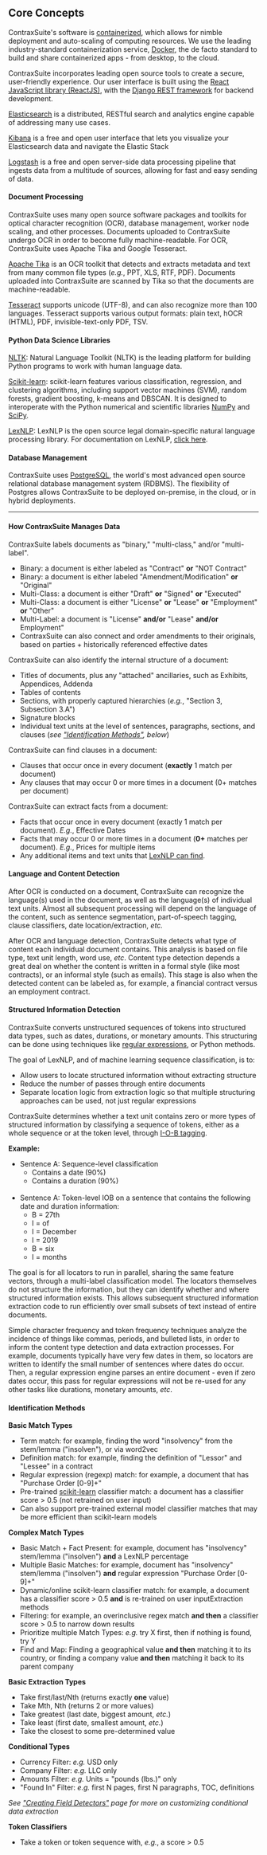 Core Concepts
-------------

ContraxSuite's software is [containerized](https://en.wikipedia.org/wiki/Containerization), which allows for nimble deployment and auto-scaling of computing resources. We use the leading industry-standard containerization service, [Docker](https://www.docker.com/), the de facto standard to build and share containerized apps - from desktop, to the cloud.

ContraxSuite incorporates leading open source tools to create a secure, user-friendly experience. Our user interface is built using the [React JavaScript library (ReactJS)](https://reactjs.org/), with the [Django REST framework](https://www.django-rest-framework.org/) for backend development.

[Elasticsearch](https://www.elastic.co/elasticsearch/) is a distributed, RESTful search and analytics engine capable of addressing many use cases.

[Kibana](https://www.elastic.co/kibana) is a free and open user interface that lets you visualize your Elasticsearch data and navigate the Elastic Stack

[Logstash](https://www.elastic.co/logstash) is a free and open server-side data processing pipeline that ingests data from a multitude of sources, allowing for fast and easy sending of data.

#### Document Processing

ContraxSuite uses many open source software packages and toolkits for optical character recognition (OCR), database management, worker node scaling, and other processes. Documents uploaded to ContraxSuite undergo OCR in order to become fully machine-readable. For OCR, ContraxSuite uses Apache Tika and Google Tesseract.

[Apache Tika](https://tika.apache.org/1.23/gettingstarted.html) is an OCR toolkit that detects and extracts metadata and text from many common file types (*e.g.*, PPT, XLS, RTF, PDF). Documents uploaded into ContraxSuite are scanned by Tika so that the documents are machine-readable.

[Tesseract](https://github.com/tesseract-ocr/tesseract) supports unicode (UTF-8), and can also recognize more than 100 languages. Tesseract supports various output formats: plain text, hOCR (HTML), PDF, invisible-text-only PDF, TSV.

#### Python Data Science Libraries

[NLTK](https://www.nltk.org/): Natural Language Toolkit (NLTK) is the leading platform for building Python programs to work with human language data.

[Scikit-learn](https://scikit-learn.org/stable/): scikit-learn features various classification, regression, and clustering algorithms, including support vector machines (SVM), random forests, gradient boosting, k-means and DBSCAN. It is designed to interoperate with the Python numerical and scientific libraries [NumPy](https://numpy.org/) and [SciPy](https://www.scipy.org/).

[LexNLP](../introduction/overview.html#lexnlp): LexNLP is the open source legal domain-specific natural language processing library. For documentation on LexNLP, [click here](http://publicdocs.contraxsuite.com/lexnlp/index.html).

#### Database Management

ContraxSuite uses [PostgreSQL](https://www.postgresql.org/), the world's most advanced open source relational database management system (RDBMS). The flexibility of Postgres allows ContraxSuite to be deployed on-premise, in the cloud, or in hybrid deployments.

---

#### How ContraxSuite Manages Data

ContraxSuite labels documents as "binary," "multi-class," and/or "multi-label".
* Binary: a document is either labeled as "Contract" **or** "NOT Contract"
* Binary: a document is either labeled "Amendment/Modification" **or** "Original"
* Multi-Class: a document is either "Draft" **or** "Signed" **or** "Executed"
* Multi-Class: a document is either "License" **or** "Lease" **or** "Employment" **or** "Other"
* Multi-Label: a document is "License" **and/or** "Lease" **and/or** Employment"
* ContraxSuite can also connect and order amendments to their originals, based on parties + historically referenced effective dates

ContraxSuite can also identify the internal structure of a document:
* Titles of documents, plus any "attached" ancillaries, such as Exhibits, Appendices, Addenda
* Tables of contents
* Sections, with properly captured hierarchies (*e.g.*, "Section 3, Subsection 3.A")
* Signature blocks
* Individual text units at the level of sentences, paragraphs, sections, and clauses (*see ["Identification Methods"](./core_concepts.html#identification-methods), below*)

ContraxSuite can find clauses in a document:
* Clauses that occur once in every document (**exactly** 1 match per document)
* Any clauses that may occur 0 or more times in a document (0+ matches per document)

ContraxSuite can extract facts from a document:
* Facts that occur once in every document (exactly 1 match per document). *E.g.*, Effective Dates
* Facts that may occur 0 or more times in a document (**0+** matches per document). *E.g.*, Prices for multiple items
* Any additional items and text units that [LexNLP can find](../introduction/overview.html#lexnlp).

#### Language and Content Detection

After OCR is conducted on a document, ContraxSuite can recognize the language(s) used in the document, as well as the language(s) of individual text units. Almost all subsequent processing will depend on the language of the content, such as sentence segmentation, part-of-speech tagging, clause classifiers, date location/extraction, *etc.*

After OCR and language detection, ContraxSuite detects what type of content each individual document contains. This analysis is based on file type, text unit length, word use, *etc*. Content type detection depends a great deal on whether the content is written in a formal style (like most contracts), or an informal style (such as emails). This stage is also when the detected content can be labeled as, for example, a financial contract versus an employment contract.

#### Structured Information Detection

ContraxSuite converts unstructured sequences of tokens into structured data types, such as dates, durations, or monetary amounts. This structuring can be done using techniques like [regular expressions](https://en.wikipedia.org/wiki/Regular_expression), or Python methods.

The goal of LexNLP, and of machine learning sequence classification, is to:
* Allow users to locate structured information without extracting structure
* Reduce the number of passes through entire documents
* Separate location logic from extraction logic so that multiple structuring approaches can be used, not just regular expressions

ContraxSuite determines whether a text unit contains zero or more types of structured information by classifying a sequence of tokens, either as a whole sequence or at the token level, through [I-O-B tagging](https://en.wikipedia.org/wiki/Inside%E2%80%93outside%E2%80%93beginning_(tagging)).

**Example:**
* Sentence A: Sequence-level classification
    * Contains a date (90%)
    * Contains a duration (90%)
    <br>
* Sentence A: Token-level IOB on a sentence that contains the following date and duration information:
    * B = 27th
    * I = of
    * I = December
    * I = 2019
    * B = six
    * I = months

The goal is for all locators to run in parallel, sharing the same feature vectors, through a multi-label classification model. The locators themselves do not structure the information, but they can identify whether and where structured information exists. This allows subsequent structured information extraction code to run efficiently over small subsets of text instead of entire documents.

Simple character frequency and token frequency techniques analyze the incidence of things like commas, periods, and bulleted lists, in order to inform the content type detection and data extraction processes. For example, documents typically have very few dates in them, so locators are written to identify the small number of sentences where dates do occur. Then, a regular expression engine parses an entire document - even if zero dates occur, this pass for regular expressions will not be re-used for any other tasks like durations, monetary amounts, *etc*.

#### Identification Methods

**Basic Match Types**
* Term match: for example, finding the word "insolvency" from the stem/lemma ("insolven"), or via word2vec
* Definition match: for example, finding the definition of "Lessor" and "Lessee" in a contract
* Regular expression (regexp) match: for example, a document that has "Purchase Order [0-9]+"
* Pre-trained [scikit-learn](https://scikit-learn.org/stable/) classifier match: a document has a classifier score > 0.5 (not retrained on user input)
* Can also support pre-trained external model classifier matches that may be more efficient than scikit-learn models

**Complex Match Types**
* Basic Match + Fact Present: for example, document has "insolvency" stem/lemma ("insolven") **and** a LexNLP percentage
* Multiple Basic Matches: for example, document has "insolvency" stem/lemma ("insolven") **and** regular expression "Purchase Order [0-9]+"
* Dynamic/online scikit-learn classifier match: for example, a document has a classifier score > 0.5 **and** is re-trained on user inputExtraction methods
* Filtering: for example, an overinclusive regex match **and then** a classifier score > 0.5 to narrow down results
* Prioritize multiple Match Types: *e.g.* try X first, then if nothing is found, try Y
* Find and Map: Finding a geographical value **and then** matching it to its country, or finding a company value **and then** matching it back to its parent company

**Basic Extraction Types**
* Take first/last/Nth (returns exactly **one** value)
* Take Mth, Nth (returns 2 or more values)
* Take greatest (last date, biggest amount, *etc.*)
* Take least (first date, smallest amount, *etc.*)
* Take the closest to some pre-determined value

**Conditional Types**
* Currency Filter: *e.g.* USD only
* Company Filter: *e.g.* LLC only
* Amounts Filter: *e.g.* Units = "pounds (lbs.)" only
* "Found In" Filter: *e.g.* first N pages, first N paragraphs, TOC, definitions

*See ["Creating Field Detectors"](../user_guides/power_users/create_field_detectors) page for more on customizing conditional data extraction*

**Token Classifiers**
* Take a token or token sequence with, *e.g.*, a score > 0.5
